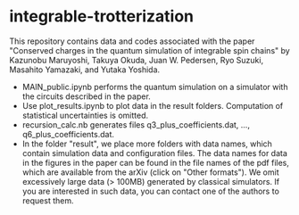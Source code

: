 # integrable-trotterization

This repository contains data and codes associated with the paper "Conserved charges in the quantum simulation of integrable spin chains" by 
Kazunobu Maruyoshi, Takuya Okuda, Juan W. Pedersen, Ryo Suzuki, Masahito Yamazaki, and Yutaka Yoshida.

- MAIN_public.ipynb performs the quantum simulation on a simulator with the circuits described in the paper.
- Use plot_results.ipynb to plot data in the result folders.  Computation of statistical uncertainties is omitted.
- recursion_calc.nb generates files q3_plus_coefficients.dat, ..., q6_plus_coefficients.dat.
- In the folder "result", we place more folders with data names, which contain simulation data and configuration files.  The data names for data in the figures in the paper can be found in the file names of the pdf files, which are available from the arXiv (click on "Other formats").  We omit excessively large data (> 100MB) generated by classical simulators.  If you are interested in such data, you can contact one of the authors to request them.
